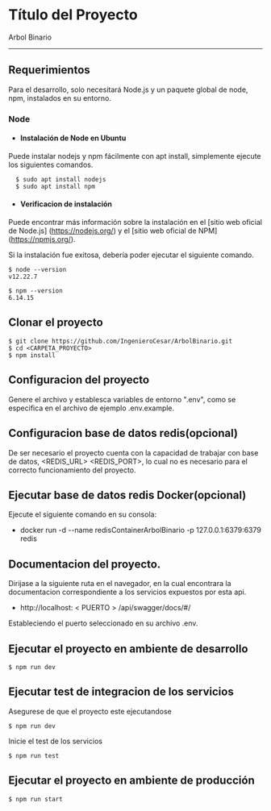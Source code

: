 # Título del Proyecto

Arbol Binario

---
## Requerimientos

Para el desarrollo, solo necesitará Node.js y un paquete global de node, npm, instalados en su entorno.

### Node
- #### Instalación de Node en Ubuntu

Puede instalar nodejs y npm fácilmente con apt install, simplemente ejecute los siguientes comandos. 

      $ sudo apt install nodejs
      $ sudo apt install npm

- #### Verificacion de instalación

Puede encontrar más información sobre la instalación en el [sitio web oficial de Node.js] (https://nodejs.org/) y el [sitio web oficial de NPM] (https://npmjs.org/). 

Si la instalación fue exitosa, debería poder ejecutar el siguiente comando.

    $ node --version
    v12.22.7

    $ npm --version
    6.14.15


## Clonar el proyecto

    $ git clone https://github.com/IngenieroCesar/ArbolBinario.git
    $ cd <CARPETA_PROYECTO>
    $ npm install

## Configuracion del proyecto

Genere el archivo y establesca variables de entorno ".env", como se especifica en el archivo de ejemplo .env.example.

## Configuracion base de datos redis(opcional)

De ser necesario el proyecto cuenta con la capacidad de trabajar con base de datos, <REDIS_URL> <REDIS_PORT>, lo cual no es necesario para el correcto funcionamiento del proyecto.

## Ejecutar base de datos redis Docker(opcional)

Ejecute el siguiente comando en su consola:

- docker run -d --name redisContainerArbolBinario -p 127.0.0.1:6379:6379 redis

## Documentacion del proyecto.

Dirijase a la siguiente ruta en el navegador, en la cual encontrara la documentacion correspondiente a los servicios expuestos por esta api.

- http://localhost: < PUERTO > /api/swagger/docs/#/

Estableciendo el puerto seleccionado en su archivo .env.

## Ejecutar el proyecto en ambiente de desarrollo

    $ npm run dev

## Ejecutar test de integracion de los servicios

Asegurese de que el proyecto este ejecutandose

    $ npm run dev

Inicie el test de los servicios

    $ npm run test

## Ejecutar el proyecto en ambiente de producción

    $ npm run start
